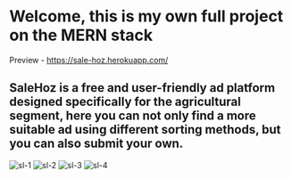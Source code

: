 # Welcome, this is my own full project on the MERN stack

Preview - https://sale-hoz.herokuapp.com/

## SaleHoz is a free and user-friendly ad platform designed specifically for the agricultural segment, here you can not only find a more suitable ad using different sorting methods, but you can also submit your own.

![sl-1](https://firebasestorage.googleapis.com/v0/b/sale-hoze-storeg.appspot.com/o/sl-1.png?alt=media&token=2ab5cdae-4aa8-4547-a872-de04555ac86a)
![sl-2](https://firebasestorage.googleapis.com/v0/b/sale-hoze-storeg.appspot.com/o/sl-2.png?alt=media&token=98d89089-1e87-421d-950b-68fa766d0d61)
![sl-3](https://firebasestorage.googleapis.com/v0/b/sale-hoze-storeg.appspot.com/o/sl-3.png?alt=media&token=9aba15c1-41c3-4f6b-8bb3-e135c9331a50)
![sl-4](https://firebasestorage.googleapis.com/v0/b/sale-hoze-storeg.appspot.com/o/sl-4.png?alt=media&token=f7a743bf-b853-4d7f-9b9e-7c20bf83d076)
